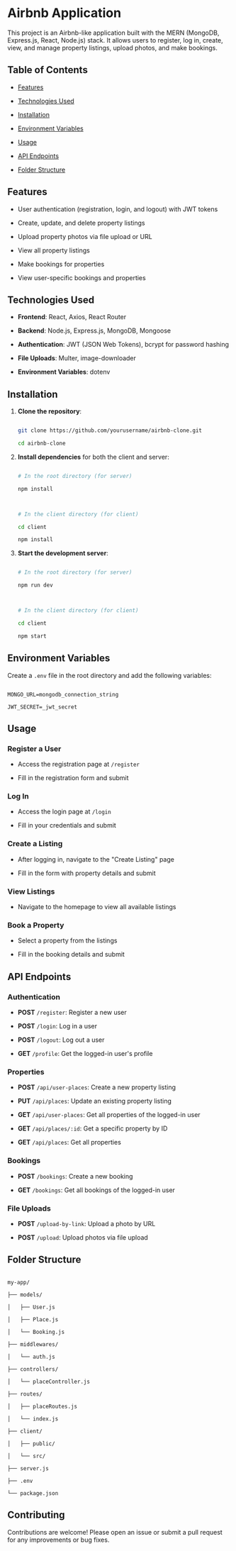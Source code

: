 # Airbnb  Application



This project is an Airbnb-like application built with the MERN (MongoDB, Express.js, React, Node.js) stack. It allows users to register, log in, create, view, and manage property listings, upload photos, and make bookings.



## Table of Contents



- [Features](#features)

- [Technologies Used](#technologies-used)

- [Installation](#installation)

- [Environment Variables](#environment-variables)

- [Usage](#usage)

- [API Endpoints](#api-endpoints)

- [Folder Structure](#folder-structure)





## Features



- User authentication (registration, login, and logout) with JWT tokens

- Create, update, and delete property listings

- Upload property photos via file upload or URL

- View all property listings

- Make bookings for properties

- View user-specific bookings and properties



## Technologies Used



- **Frontend**: React, Axios, React Router

- **Backend**: Node.js, Express.js, MongoDB, Mongoose

- **Authentication**: JWT (JSON Web Tokens), bcrypt for password hashing

- **File Uploads**: Multer, image-downloader

- **Environment Variables**: dotenv



## Installation



1. **Clone the repository**:

   ```bash

   git clone https://github.com/yourusername/airbnb-clone.git

   cd airbnb-clone

   ```



2. **Install dependencies** for both the client and server:

   ```bash

   # In the root directory (for server)

   npm install



   # In the client directory (for client)

   cd client

   npm install

   ```



3. **Start the development server**:

   ```bash

   # In the root directory (for server)

   npm run dev



   # In the client directory (for client)

   cd client

   npm start

   ```



## Environment Variables



Create a `.env` file in the root directory and add the following variables:



```env

MONGO_URL=mongodb_connection_string

JWT_SECRET=_jwt_secret

```



## Usage



### Register a User



- Access the registration page at `/register`

- Fill in the registration form and submit



### Log In



- Access the login page at `/login`

- Fill in your credentials and submit



### Create a Listing



- After logging in, navigate to the "Create Listing" page

- Fill in the form with property details and submit



### View Listings



- Navigate to the homepage to view all available listings



### Book a Property



- Select a property from the listings

- Fill in the booking details and submit



## API Endpoints



### Authentication



- **POST** `/register`: Register a new user

- **POST** `/login`: Log in a user

- **POST** `/logout`: Log out a user

- **GET** `/profile`: Get the logged-in user's profile



### Properties



- **POST** `/api/user-places`: Create a new property listing

- **PUT** `/api/places`: Update an existing property listing

- **GET** `/api/user-places`: Get all properties of the logged-in user

- **GET** `/api/places/:id`: Get a specific property by ID

- **GET** `/api/places`: Get all properties



### Bookings



- **POST** `/bookings`: Create a new booking

- **GET** `/bookings`: Get all bookings of the logged-in user



### File Uploads



- **POST** `/upload-by-link`: Upload a photo by URL

- **POST** `/upload`: Upload photos via file upload



## Folder Structure



```

my-app/

├── models/

│   ├── User.js

│   ├── Place.js

│   └── Booking.js

├── middlewares/

│   └── auth.js

├── controllers/

│   └── placeController.js

├── routes/

│   ├── placeRoutes.js

│   └── index.js

├── client/

│   ├── public/

│   └── src/

├── server.js

├── .env

└── package.json

```



## Contributing



Contributions are welcome! Please open an issue or submit a pull request for any improvements or bug fixes.




